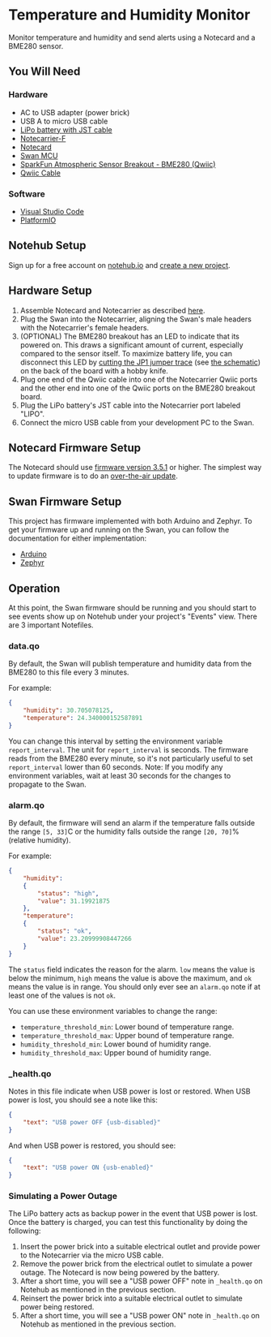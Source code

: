 # Temperature and Humidity Monitor

Monitor temperature and humidity and send alerts using a Notecard and a BME280 sensor.

## You Will Need

### Hardware

* AC to USB adapter (power brick)
* USB A to micro USB cable
* [LiPo battery with JST cable](https://shop.blues.com/products/5-000-mah-lipo-battery)
* [Notecarrier-F](https://shop.blues.com/collections/notecarrier/products/notecarrier-f)
* [Notecard](https://blues.com/products/notecard/)
* [Swan MCU](https://blues.com/products/swan/)
* [SparkFun Atmospheric Sensor Breakout - BME280 (Qwiic)](https://www.sparkfun.com/products/15440)
* [Qwiic Cable](https://www.sparkfun.com/products/14426)

### Software

* [Visual Studio Code](https://code.visualstudio.com/)
* [PlatformIO](https://platformio.org/)

## Notehub Setup

Sign up for a free account on [notehub.io](https://notehub.io) and
[create a new project](https://dev.blues.io/quickstart/notecard-quickstart/notecard-and-notecarrier-pi/#set-up-notehub).

## Hardware Setup

1. Assemble Notecard and Notecarrier as described
   [here](https://dev.blues.io/quickstart/notecard-quickstart/notecard-and-notecarrier-f/).
2. Plug the Swan into the Notecarrier, aligning the Swan's male headers with
   the Notecarrier's female headers.
3. (OPTIONAL) The BME280 breakout has an LED to indicate that its powered on.
   This draws a significant amount of current, especially compared to the sensor
   itself. To maximize battery life, you can disconnect this LED by
   [cutting the JP1 jumper trace](https://learn.sparkfun.com/tutorials/how-to-work-with-jumper-pads-and-pcb-traces/cutting-a-trace-between-jumper-pads)
   (see [the schematic](https://cdn.sparkfun.com/assets/0/9/6/b/4/Qwiic_BME280_Schematic_attempt2.pdf))
   on the back of the board with a hobby knife.
4. Plug one end of the Qwiic cable into one of the Notecarrier Qwiic ports and
   the other end into one of the Qwiic ports on the BME280 breakout board.
5. Plug the LiPo battery's JST cable into the Notecarrier port labeled "LIPO".
6. Connect the micro USB cable from your development PC to the Swan.

## Notecard Firmware Setup

The Notecard should use
[firmware version 3.5.1](https://dev.blues.io/notecard/notecard-firmware-updates/#v3-5-1-october-7th-2022)
or higher. The simplest way to update firmware is to do an
[over-the-air update](https://dev.blues.io/notecard/notecard-firmware-updates/#ota-dfu-with-notehub).

## Swan Firmware Setup

This project has firmware implemented with both Arduino and Zephyr. To get your
firmware up and running on the Swan, you can follow the documentation for either
implementation:

- [Arduino](firmware/arduino)
- [Zephyr](firmware/zephyr)

## Operation

At this point, the Swan firmware should be running and you should start to see
events show up on Notehub under your project's "Events" view. There are 3
important Notefiles.

### data.qo

By default, the Swan will publish temperature and humidity data from the BME280
to this file every 3 minutes.

For example:

```json
{
    "humidity": 30.705078125,
    "temperature": 24.340000152587891
}
```

You can change this interval by setting the environment variable
`report_interval`. The unit for `report_interval` is seconds. The firmware reads
from the BME280 every minute, so it's not particularly useful to set
`report_interval` lower than 60 seconds. Note: If you modify any environment
variables, wait at least 30 seconds for the changes to propagate to the Swan.

### alarm.qo

By default, the firmware will send an alarm if the temperature falls outside the
range `[5, 33]`C or the humidity falls outside the range `[20, 70]`% (relative
humidity).

For example:


```json
{
    "humidity":
    {
        "status": "high",
        "value": 31.19921875
    },
    "temperature":
    {
        "status": "ok",
        "value": 23.20999908447266
    }
}
```

The `status` field indicates the reason for the alarm. `low` means the value is
below the minimum, `high` means the value is above the maximum, and `ok` means
the value is in range. You should only ever see an `alarm.qo` note if at least
one of the values is not `ok`.

You can use these environment variables to change the range:

* `temperature_threshold_min`: Lower bound of temperature range.
* `temperature_threshold_max`: Upper bound of temperature range.
* `humidity_threshold_min`: Lower bound of humidity range.
* `humidity_threshold_max`: Upper bound of humidity range.

### _health.qo

Notes in this file indicate when USB power is lost or restored. When USB power
is lost, you should see a note like this:

```json
{
    "text": "USB power OFF {usb-disabled}"
}
```

And when USB power is restored, you should see:

```json
{
    "text": "USB power ON {usb-enabled}"
}
```

### Simulating a Power Outage

The LiPo battery acts as backup power in the event that USB power is lost. Once
the battery is charged, you can test this functionality by doing the following:

1. Insert the power brick into a suitable electrical outlet and provide power to
   the Notecarrier via the micro USB cable.
2. Remove the power brick from the electrical outlet to simulate a power outage.
   The Notecard is now being powered by the battery.
3. After a short time, you will see a "USB power OFF" note in `_health.qo` on
   Notehub as mentioned in the previous section.
4. Reinsert the power brick into a suitable electrical outlet to simulate power
   being restored.
5. After a short time, you will see a "USB power ON" note in `_health.qo` on
   Notehub as mentioned in the previous section.
